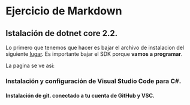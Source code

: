 
# Ejercicio de Markdown

## Istalación de dotnet core 2.2.
Lo primero que tenemos que hacer es bajar el archivo de instalacion del siguiente [lugar](https://dotnet.microsoft.com/download).
Es importante bajar el SDK porque **vamos a programar**.

La pagina se ve asi:

[.NET]: https://github.com/DanielOwO/POO/blob/master/Setup/img/core.PNG "core"

### Instalación y configuración de Visual Studio Code para C#.


#### Instalación de git. conectado a tu cuenta de GitHub y VSC.
